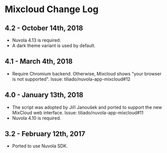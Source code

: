 Mixcloud Change Log
===================

4.2 - October 14th, 2018
------------------------

  * Nuvola 4.13 is required.
  * A dark theme variant is used by default.

4.1 - March 4th, 2018
---------------------

 * Require Chromium backend. Otherwise, Mixcloud shows "your browser is not supported".
   Issue: tiliado/nuvola-app-mixcloud#12

4.0 - January 13th, 2018
----------------------
  * The script was adopted by Jiří Janoušek and ported to support the new MixCloud web interface.
    Issue: tiliado/nuvola-app-mixcloud#11
  * Nuvola 4.10 is required.

3.2 - February 12th, 2017
-------------------------

  * Ported to use Nuvola SDK.
